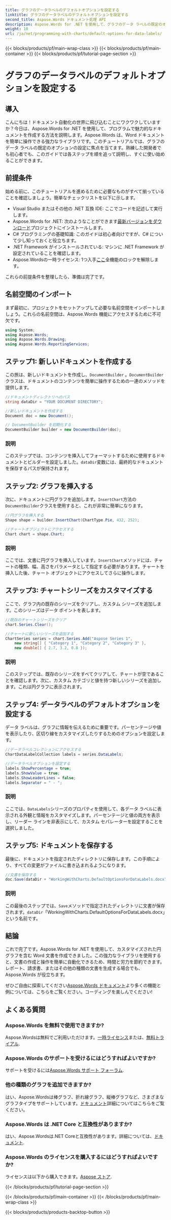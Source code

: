 ```yaml
---
title: グラフのデータラベルのデフォルトオプションを設定する
linktitle: グラフのデータラベルのデフォルトオプションを設定する
second_title: Aspose.Words ドキュメント処理 API
description: Aspose.Words for .NET を使用して、グラフのデータ ラベルの既定のオプションを設定する方法を学びます。ステップ バイ ステップ ガイドに従って、グラフを簡単に作成およびカスタマイズします。
weight: 10
url: /ja/net/programming-with-charts/default-options-for-data-labels/
---
```


{{< blocks/products/pf/main-wrap-class >}}
{{< blocks/products/pf/main-container >}}
{{< blocks/products/pf/tutorial-page-section >}}

# グラフのデータラベルのデフォルトオプションを設定する

## 導入

こんにちは！ドキュメント自動化の世界に飛び込むことにワクワクしていますか？今日は、Aspose.Words for .NET を使用して、プログラムで魅力的なドキュメントを作成する方法を説明します。Aspose.Words は、Word ドキュメントを簡単に操作できる強力なライブラリです。このチュートリアルでは、グラフのデータ ラベルの既定のオプションの設定に焦点を当てます。熟練した開発者でも初心者でも、このガイドでは各ステップを順を追って説明し、すぐに使い始めることができます。

## 前提条件

始める前に、このチュートリアルを進めるために必要なものがすべて揃っていることを確認しましょう。簡単なチェックリストを以下に示します。

- Visual Studio またはその他の .NET 互換 IDE: ここでコードを記述して実行します。
-  Aspose.Words for .NET: 次のようなことができます[最新バージョンをダウンロード](https://releases.aspose.com/words/net/)プロジェクトにインストールします。
- C# プログラミングの基礎知識: このガイドは初心者向けですが、C# について少し知っておくと役立ちます。
- .NET Framework がインストールされている: マシンに .NET Framework が設定されていることを確認します。
-  Aspose.Wordsの一時ライセンス: 1つ入手[ここ](https://purchase.aspose.com/temporary-license/)全機能のロックを解除します。

これらの前提条件を整理したら、準備は完了です。

## 名前空間のインポート

まず最初に、プロジェクトをセットアップして必要な名前空間をインポートしましょう。これらの名前空間は、Aspose.Words 機能にアクセスするために不可欠です。

```csharp
using System;
using Aspose.Words;
using Aspose.Words.Drawing;
using Aspose.Words.ReportingServices;
```

## ステップ1: 新しいドキュメントを作成する


この旅は、新しいドキュメントを作成し、`DocumentBuilder` 。`DocumentBuilder`クラスは、ドキュメントのコンテンツを簡単に操作するための一連のメソッドを提供します。

```csharp
//ドキュメントディレクトリへのパス
string dataDir = "YOUR DOCUMENT DIRECTORY";

//新しいドキュメントを作成する
Document doc = new Document();

// DocumentBuilder を初期化する
DocumentBuilder builder = new DocumentBuilder(doc);
```

### 説明

このステップでは、コンテンツを挿入してフォーマットするために使用するドキュメントとビルダーを設定しました。`dataDir`変数には、最終的なドキュメントを保存するパスが保持されます。

## ステップ2: グラフを挿入する

次に、ドキュメントに円グラフを追加します。`InsertChart`方法の`DocumentBuilder`クラスを使用すると、これが非常に簡単になります。

```csharp
//円グラフを挿入する
Shape shape = builder.InsertChart(ChartType.Pie, 432, 252);

//チャートオブジェクトにアクセスする
Chart chart = shape.Chart;
```

### 説明

ここでは、文書に円グラフを挿入しています。`InsertChart`メソッドには、チャートの種類、幅、高さをパラメータとして指定する必要があります。チャートを挿入した後、チャート オブジェクトにアクセスしてさらに操作します。

## ステップ3: チャートシリーズをカスタマイズする

ここで、グラフ内の既存のシリーズをクリアし、カスタム シリーズを追加します。このシリーズはデータ ポイントを表します。

```csharp
//既存のチャートシリーズをクリア
chart.Series.Clear();

//チャートに新しいシリーズを追加する
ChartSeries series = chart.Series.Add("Aspose Series 1",
    new string[] { "Category 1", "Category 2", "Category 3" },
    new double[] { 2.7, 3.2, 0.8 });
```

### 説明

このステップでは、既存のシリーズをすべてクリアして、チャートが空であることを確認します。次に、カスタム カテゴリと値を持つ新しいシリーズを追加します。これは円グラフに表示されます。

## ステップ4: データラベルのデフォルトオプションを設定する

データ ラベルは、グラフに情報を伝えるために重要です。パーセンテージや値を表示したり、区切り線をカスタマイズしたりするためのオプションを設定します。

```csharp
//データラベルコレクションにアクセスする
ChartDataLabelCollection labels = series.DataLabels;

//データラベルオプションを設定する
labels.ShowPercentage = true;
labels.ShowValue = true;
labels.ShowLeaderLines = false;
labels.Separator = " - ";
```

### 説明

ここでは、`DataLabels`シリーズのプロパティを使用して、各データ ラベルに表示される外観と情報をカスタマイズします。パーセンテージと値の両方を表示し、リーダー ラインを非表示にして、カスタム セパレーターを設定することを選択しました。

## ステップ5: ドキュメントを保存する

最後に、ドキュメントを指定されたディレクトリに保存します。この手順により、すべての変更がファイルに書き込まれるようになります。

```csharp
//文書を保存する
doc.Save(dataDir + "WorkingWithCharts.DefaultOptionsForDataLabels.docx");
```

### 説明

この最後のステップでは、`Save`メソッドで指定されたディレクトリに文書が保存されます。`dataDir`「WorkingWithCharts.DefaultOptionsForDataLabels.docx」という名前です。

## 結論

これで完了です。Aspose.Words for .NET を使用して、カスタマイズされた円グラフを含む Word 文書を作成できました。この強力なライブラリを使用すると、文書の作成と操作を簡単に自動化できるため、時間と労力を節約できます。レポート、請求書、またはその他の種類の文書を生成する場合でも、Aspose.Words が役立ちます。

ぜひご自由に探索してください[Aspose.Words ドキュメント](https://reference.aspose.com/words/net/)より多くの機能と例については、こちらをご覧ください。コーディングを楽しんでください!

## よくある質問

### Aspose.Words を無料で使用できますか?
Aspose.Wordsは無料でご利用いただけます。[一時ライセンス](https://purchase.aspose.com/temporary-license/)または、[無料トライアル](https://releases.aspose.com/).

### Aspose.Words のサポートを受けるにはどうすればよいですか?
サポートを受けるには[Aspose.Words サポート フォーラム](https://forum.aspose.com/c/words/8).

### 他の種類のグラフを追加できますか?
はい、Aspose.Wordsは棒グラフ、折れ線グラフ、縦棒グラフなど、さまざまなグラフタイプをサポートしています。[ドキュメント](https://reference.aspose.com/words/net/)詳細についてはこちらをご覧ください。

### Aspose.Words は .NET Core と互換性がありますか?
はい、Aspose.Wordsは.NET Coreと互換性があります。詳細については、[ドキュメント](https://reference.aspose.com/words/net/).

### Aspose.Words のライセンスを購入するにはどうすればよいですか?
ライセンスは以下から購入できます。[Aspose ストア](https://purchase.aspose.com/buy).


{{< /blocks/products/pf/tutorial-page-section >}}

{{< /blocks/products/pf/main-container >}}
{{< /blocks/products/pf/main-wrap-class >}}

{{< blocks/products/products-backtop-button >}}
